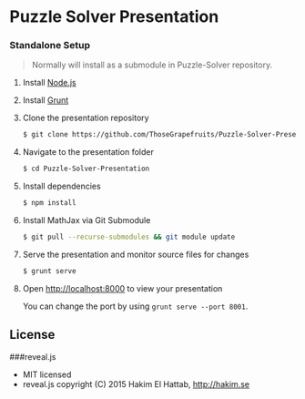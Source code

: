 # Puzzle Solver Presentation

### Standalone Setup
> Normally will install as a submodule in Puzzle-Solver repository.

1. Install [Node.js](http://nodejs.org/)

2. Install [Grunt](http://gruntjs.com/getting-started#installing-the-cli)

4. Clone the presentation repository
   ```sh
   $ git clone https://github.com/ThoseGrapefruits/Puzzle-Solver-Presentation.git
   ```

5. Navigate to the presentation folder
   ```sh
   $ cd Puzzle-Solver-Presentation
   ```

6. Install dependencies
   ```sh
   $ npm install
   ```

7. Install MathJax via Git Submodule
   ```sh
   $ git pull --recurse-submodules && git module update
   ```

8. Serve the presentation and monitor source files for changes
   ```sh
   $ grunt serve
   ```

9. Open <http://localhost:8000> to view your presentation

   You can change the port by using `grunt serve --port 8001`.


## License
###reveal.js
- MIT licensed
- reveal.js copyright (C) 2015 Hakim El Hattab, http://hakim.se
